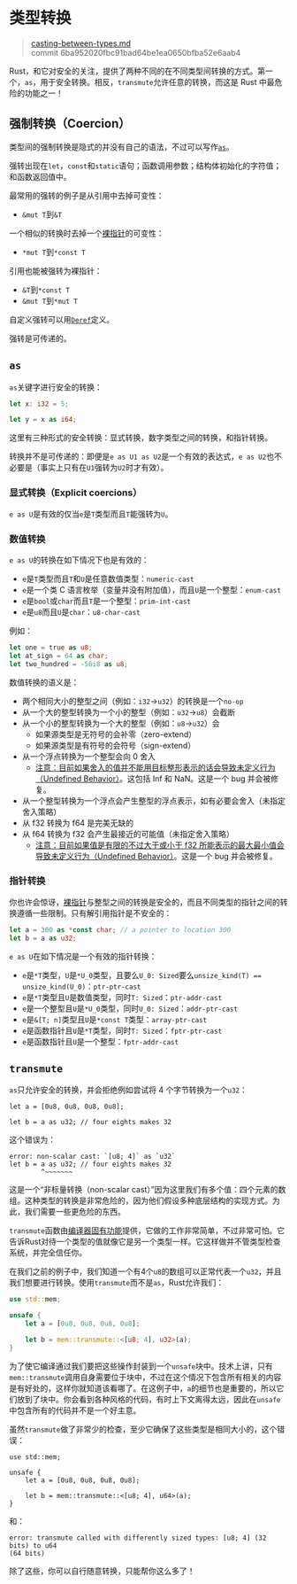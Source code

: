 # 类型转换

> [casting-between-types.md](https://github.com/rust-lang/rust/blob/master/src/doc/book/casting-between-types.md)
> <br>
> commit 6ba952020fbc91bad64be1ea0650bfba52e6aab4

Rust，和它对安全的关注，提供了两种不同的在不同类型间转换的方式。第一个，`as`，用于安全转换。相反，`transmute`允许任意的转换，而这是 Rust 中最危险的功能之一！

## 强制转换（Coercion）

类型间的强制转换是隐式的并没有自己的语法，不过可以写作[`as`](https://github.com/rust-lang/rust/blob/master/src/doc/book/casting-between-types.md#explicit-coercions)。

强转出现在`let`，`const`和`static`语句；函数调用参数；结构体初始化的字符值；和函数返回值中。

最常用的强转的例子是从引用中去掉可变性：

* `&mut T`到`&T`

一个相似的转换时去掉一个[裸指针](https://github.com/rust-lang/rust/blob/master/src/doc/book/raw-pointers.md)的可变性：

* `*mut T`到`*const T`

引用也能被强转为裸指针：

* `&T`到`*const T`
* `&mut T`到`*mut T`

自定义强转可以用[`Deref`](https://github.com/rust-lang/rust/blob/master/src/doc/book/deref-coercions.md)定义。

强转是可传递的。

## `as`

`as`关键字进行安全的转换：

```rust
let x: i32 = 5;

let y = x as i64;
```

这里有三种形式的安全转换：显式转换，数字类型之间的转换，和指针转换。

转换并不是可传递的：即便是`e as U1 as U2`是一个有效的表达式，`e as U2`也不必要是（事实上只有在`U1`强转为`U2`时才有效）。

### 显式转换（Explicit coercions）

`e as U`是有效的仅当`e`是`T`类型而且`T`能强转为`U`。

### 数值转换

`e as U`的转换在如下情况下也是有效的：

* `e`是`T`类型而且`T`和`U`是任意数值类型：`numeric-cast`
* `e`是一个类 C 语言枚举（变量并没有附加值），而且`U`是一个整型：`enum-cast`
* `e`是`bool`或`char`而且`T`是一个整型：`prim-int-cast`
* `e`是`u8`而且`U`是`char`：`u8-char-cast`

例如：

```rust
let one = true as u8;
let at_sign = 64 as char;
let two_hundred = -56i8 as u8;
```

数值转换的语义是：

* 两个相同大小的整型之间（例如：`i32`->`u32`）的转换是一个`no-op`
* 从一个大的整型转换为一个小的整型（例如：`u32`->`u8`）会截断
* 从一个小的整型转换为一个大的整型（例如：`u8`->`u32`）会
  * 如果源类型是无符号的会补零（zero-extend）
  * 如果源类型是有符号的会符号（sign-extend）
* 从一个浮点转换为一个整型会向 0 舍入
  * [注意：目前如果舍入的值并不能用目标整形表示的话会导致未定义行为（Undefined Behavior）](https://github.com/rust-lang/rust/issues/10184)。这包括 Inf 和 NaN。这是一个 bug 并会被修复。
* 从一个整型转换为一个浮点会产生整型的浮点表示，如有必要会舍入（未指定舍入策略）
* 从 f32 转换为 f64 是完美无缺的
* 从 f64 转换为 f32 会产生最接近的可能值（未指定舍入策略）
  * [注意：目前如果值是有限的不过大于或小于 f32 所能表示的最大最小值会导致未定义行为（Undefined Behavior）](https://github.com/rust-lang/rust/issues/10184)。这是一个 bug 并会被修复。

### 指针转换

你也许会惊讶，[裸指针](https://github.com/rust-lang/rust/blob/master/src/doc/book/raw-pointers.md)与整型之间的转换是安全的，而且不同类型的指针之间的转换遵循一些限制。只有解引用指针是不安全的：

```rust
let a = 300 as *const char; // a pointer to location 300
let b = a as u32;
```

`e as U`在如下情况是一个有效的指针转换：

* `e`是`*T`类型，`U`是`*U_0`类型，且要么`U_0: Sized`要么`unsize_kind(T) == unsize_kind(U_0)`：`ptr-ptr-cast`
* `e`是`*T`类型且`U`是数值类型，同时`T: Sized`：`ptr-addr-cast`
* `e`是一个整型且`U`是`*U_0`类型，同时`U_0: Sized`：`addr-ptr-cast`
* `e`是`&[T; n]`类型且`U`是`*const T`类型：`array-ptr-cast`
* `e`是函数指针且`U`是`*T`类型，同时`T: Sized`：`fptr-ptr-cast`
* `e`是函数指针且`U`是一个整型：`fptr-addr-cast`


## `transmute`

`as`只允许安全的转换，并会拒绝例如尝试将 4 个字节转换为一个`u32`：

```rust,ignore
let a = [0u8, 0u8, 0u8, 0u8];

let b = a as u32; // four eights makes 32
```

这个错误为：

```text
error: non-scalar cast: `[u8; 4]` as `u32`
let b = a as u32; // four eights makes 32
        ^~~~~~~~
```

这是一个“非标量转换（non-scalar cast）”因为这里我们有多个值：四个元素的数组。这种类型的转换是非常危险的，因为他们假设多种底层结构的实现方式。为此，我们需要一些更危险的东西。

`transmute`函数由[编译器固有功能](http://doc.rust-lang.org/nightly/book/intrinsics.html)提供，它做的工作非常简单，不过非常可怕。它告诉Rust对待一个类型的值就像它是另一个类型一样。它这样做并不管类型检查系统，并完全信任你。

在我们之前的例子中，我们知道一个有4个`u8`的数组可以正常代表一个`u32`，并且我们想要进行转换。使用`transmute`而不是`as`，Rust允许我们：

```rust
use std::mem;

unsafe {
    let a = [0u8, 0u8, 0u8, 0u8];

    let b = mem::transmute::<[u8; 4], u32>(a);
}
```

为了使它编译通过我们要把这些操作封装到一个`unsafe`块中。技术上讲，只有`mem::transmute`调用自身需要位于块中，不过在这个情况下包含所有相关的内容是有好处的，这样你就知道该看哪了。在这例子中，`a`的细节也是重要的，所以它们放到了块中。你会看到各种风格的代码，有时上下文离得太远，因此在`unsafe`中包含所有的代码并不是一个好主意。

虽然`transmute`做了非常少的检查，至少它确保了这些类型是相同大小的，这个错误：

```rust,ignore
use std::mem;

unsafe {
    let a = [0u8, 0u8, 0u8, 0u8];

    let b = mem::transmute::<[u8; 4], u64>(a);
}
```

和：

```text
error: transmute called with differently sized types: [u8; 4] (32 bits) to u64
(64 bits)
```

除了这些，你可以自行随意转换，只能帮你这么多了！
